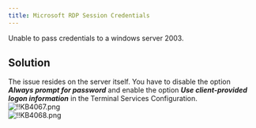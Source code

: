 ```yaml
---
title: Microsoft RDP Session Credentials
---
```

Unable to pass credentials to a windows server 2003.

## Solution

The issue resides on the server itself. You have to disable the option ***Always prompt for password*** and enable the option ***Use client-provided logon information*** in the Terminal Services Configuration.  
![!!KB4067.png](/img/en/kb/KB4067.png)  
![!!KB4068.png](/img/en/kb/KB4068.png)
